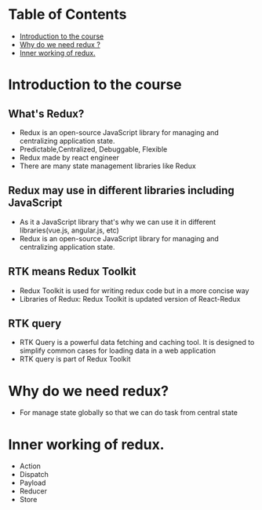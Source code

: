 # Table of Contents
- [Introduction to the course](#introduction-to-the-course)
- [Why do we need redux ?](#why-do-we-need-redux)
- [Inner working of redux.](#inner-working-of-redux)



# Introduction to the course
## What's Redux?
- Redux is an open-source JavaScript library for managing and centralizing application state.
- Predictable,Centralized, Debuggable, Flexible
- Redux made by react engineer
- There are many state management libraries like Redux

## Redux may use in different libraries including JavaScript
- As it a JavaScript library that's why we can use it in different libraries(vue.js, angular.js, etc) 
- Redux is an open-source JavaScript library for managing and centralizing application state.

## RTK means Redux Toolkit 
- Redux Toolkit is used for writing redux code but in a more concise way
- Libraries of Redux: Redux Toolkit is updated version of React-Redux

## RTK query    
- RTK Query is a powerful data fetching and caching tool. It is designed to simplify common cases for loading data in a web application
- RTK query is part of Redux Toolkit

# Why do we need redux?
- For manage state globally so that we can do task from central state

# Inner working of redux.
- Action 
- Dispatch 
- Payload
- Reducer
- Store
